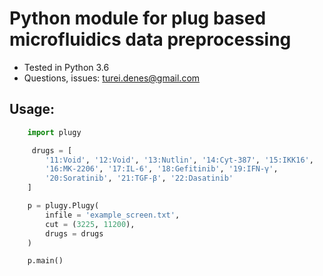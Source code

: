 Python module for plug based microfluidics data preprocessing
=============================================================

*  Tested in Python 3.6
*  Questions, issues: turei.denes@gmail.com

Usage:
-----

```python
    import plugy

     drugs = [
        '11:Void', '12:Void', '13:Nutlin', '14:Cyt-387', '15:IKK16',
        '16:MK-2206', '17:IL-6', '18:Gefitinib', '19:IFN-γ',
        '20:Soratinib', '21:TGF-β', '22:Dasatinib'
    ]

    p = plugy.Plugy(
        infile = 'example_screen.txt',
        cut = (3225, 11200),
        drugs = drugs
    )

    p.main()
```
